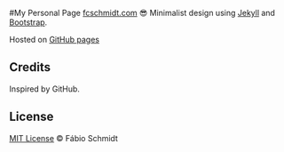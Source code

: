 #My Personal Page [fcschmidt.com](https://fcschmidt.com) :sunglasses:
Minimalist design using [Jekyll](http://jekyllrb.com/) and [Bootstrap](http://getbootstrap.com/).

Hosted on [GitHub pages](https://pages.github.com/)

## Credits
Inspired by GitHub.
## License
[MIT License](https://opensource.org/licenses/MIT) © Fábio Schmidt

